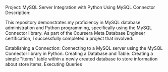 Project: MySQL Server Integration with Python Using MySQL Connector
Description:

This repository demonstrates my proficiency in MySQL database administration and Python programming, specifically using the MySQL Connector library. As part of the Coursera Meta Database Engineer certification, I successfully completed a project that involved:

Establishing a Connection: Connecting to a MySQL server using the MySQL Connector library in Python.
Creating a Database and Table: Creating a simple "items" table within a newly created database to store information about store items.
Executing Queries
